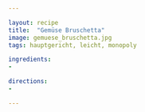 ```yaml
---

layout: recipe
title:  "Gemüse Bruschetta"
image: gemuese_bruschetta.jpg
tags: hauptgericht, leicht, monopoly

ingredients:
- 

directions:
- 

---
```


